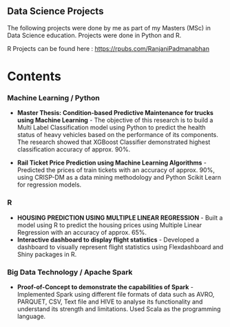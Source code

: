 ## Data Science Projects

The following projects were done by me as part of my Masters (MSc) in Data Science education.
Projects were done in Python and R.

R Projects can be found here : https://rpubs.com/RanjaniPadmanabhan

# Contents

### Machine Learning / Python

* **Master Thesis: Condition-based Predictive Maintenance for trucks using Machine Learning** - The objective of this research is to build a Multi Label Classification model using Python to predict the health status of heavy vehicles based on the performance of its components. The research showed that XGBoost Classifier demonstrated highest classification accuracy of approx. 90%. 

 * **Rail Ticket Price Prediction using Machine Learning Algorithms** - Predicted the prices of train tickets with an accuracy of approx. 90%, using CRISP-DM as a data mining methodology and Python Scikit Learn for regression models.

### R

* **HOUSING PREDICTION USING MULTIPLE LINEAR REGRESSION** - Built a model using R to predict the housing prices using Multiple Linear Regression with an accuracy of approx. 65%.
* **Interactive dashboard to display flight statistics** - Developed a dashboard to visually represent flight statistics using Flexdashboard and Shiny packages in R.

### Big Data Technology / Apache Spark

* **Proof-of-Concept to demonstrate the capabilities of Spark** - Implemented Spark using different file formats of data such as AVRO, PARQUET, CSV, Text file and HIVE to analyse its functionality  and understand its strength and limitations. Used Scala as the programming language. 

